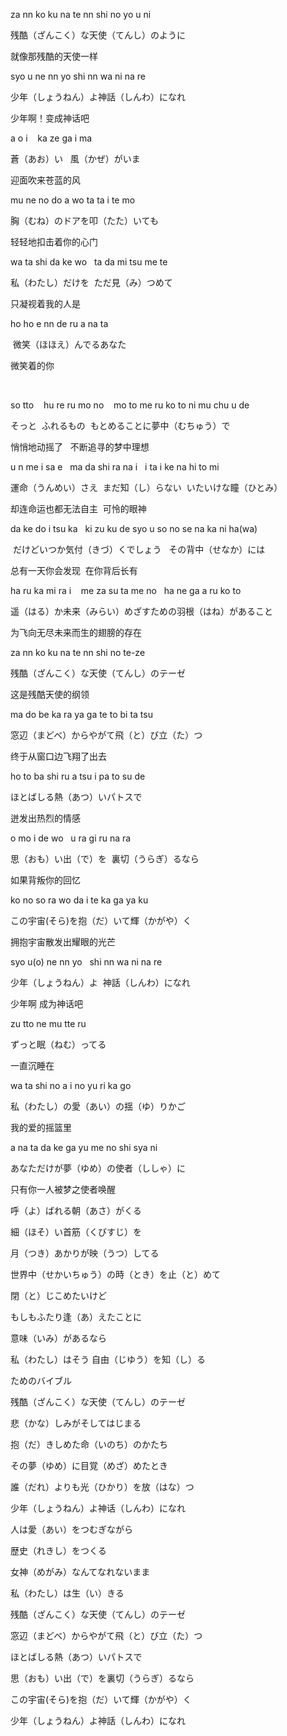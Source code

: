 



za nn ko ku na te nn shi no yo u ni

残酷（ざんこく）な天使（てんし）のように

就像那残酷的天使一样 



syo u ne nn yo shi nn wa ni na re

少年（しょうねん）よ神話（しんわ）になれ

少年啊！变成神话吧



a o i    ka ze ga i ma

蒼（あお）い   風（かぜ）がいま

迎面吹来苍蓝的风 



mu ne no do a wo ta ta i te mo

胸（むね）のドアを叩（たた）いても

轻轻地扣击着你的心门



wa ta shi da ke wo   ta da mi tsu me te 

私（わたし）だけを  ただ見（み）つめて  

只凝视着我的人是



ho ho e nn de ru a na ta

 微笑（ほほえ）んでるあなた

微笑着的你

 

so tto    hu re ru mo no    mo to me ru ko to ni mu chu u de

そっと  ふれるもの  もとめることに夢中（むちゅう）で

悄悄地动摇了   不断追寻的梦中理想 



u n me i sa e   ma da shi ra na i   i ta i ke na hi to mi

運命（うんめい）さえ  まだ知（し）らない  いたいけな瞳（ひとみ）

却连命运也都无法自主  可怜的眼神



da ke do i tsu ka   ki zu ku de syo u so no se na ka ni ha(wa)

 だけどいつか気付（きづ）くでしょう   その背中（せなか）には

总有一天你会发现  在你背后长有 



ha ru ka mi ra i    me za su ta me no   ha ne ga a ru ko to

遥（はる）か未来（みらい）めざすための羽根（はね）があること

为飞向无尽未来而生的翅膀的存在



za nn ko ku na te nn shi no te-ze

残酷（ざんこく）な天使（てんし）のテーゼ

这是残酷天使的纲领 



ma do be ka ra ya ga te to bi ta tsu

窓辺（まどべ）からやがて飛（と）び立（た）つ

终于从窗口边飞翔了出去



ho to ba shi ru a tsu i pa to su de

ほとばしる熱（あつ）いパトスで

迸发出热烈的情感 



o mo i de wo   u ra gi ru na ra

思（おも）い出（で）を  裏切（うらぎ）るなら

如果背叛你的回忆



ko no so ra wo da i te ka ga ya ku

この宇宙(そら)を抱（だ）いて輝（かがや）く

拥抱宇宙散发出耀眼的光芒 



syo u(o) ne nn yo   shi nn wa ni na re

少年（しょうねん）よ  神話（しんわ）になれ

少年啊 成为神话吧



zu tto ne mu tte ru

ずっと眠（ねむ）ってる

一直沉睡在 



wa ta shi no a i no yu ri ka go

私（わたし）の愛（あい）の揺（ゆ）りかご

我的爱的摇篮里



a na ta da ke ga yu me no shi sya ni 

あなただけが夢（ゆめ）の使者（ししゃ）に

只有你一人被梦之使者唤醒 



呼（よ）ばれる朝（あさ）がくる

細（ほそ）い首筋（くびすじ）を 

月（つき）あかりが映（うつ）してる

世界中（せかいちゅう）の時（とき）を止（と）めて

閉（と）じこめたいけど

もしもふたり逢（あ）えたことに

意味（いみ）があるなら



私（わたし）はそう 自由（じゆう）を知（し）る

ためのバイブル

残酷（ざんこく）な天使（てんし）のテーゼ

悲（かな）しみがそしてはじまる

抱（だ）きしめた命（いのち）のかたち

その夢（ゆめ）に目覚（めざ）めたとき

誰（だれ）よりも光（ひかり）を放（はな）つ



少年（しょうねん）よ神话（しんわ）になれ

人は愛（あい）をつむぎながら

歴史（れきし）をつくる

女神（めがみ）なんてなれないまま

私（わたし）は生（い）きる

残酷（ざんこく）な天使（てんし）のテーゼ

窓辺（まどべ）からやがて飛（と）び立（た）つ

ほとばしる熱（あつ）いパトスで

思（おも）い出（で）を裏切（うらぎ）るなら

この宇宙(そら)を抱（だ）いて輝（かがや）く

少年（しょうねん）よ神話（しんわ）になれ
